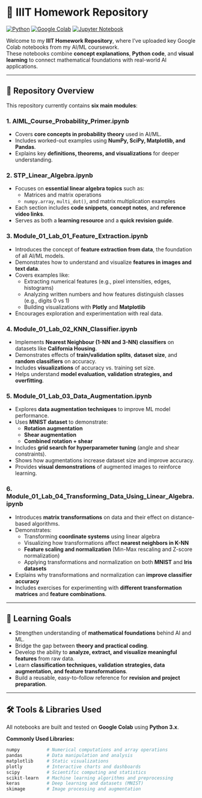 # 📘 IIIT Homework Repository 

[![Python](https://img.shields.io/badge/Python-3.10-blue?logo=python&logoColor=white)](https://www.python.org/)
[![Google Colab](https://img.shields.io/badge/Colab-Open_in_Colab-orange?logo=googlecolab&logoColor=white)](https://colab.research.google.com/)
[![Jupyter Notebook](https://img.shields.io/badge/Jupyter-Notebook-orange?logo=jupyter&logoColor=white)](https://jupyter.org/)

Welcome to my **IIIT Homework Repository**, where I’ve uploaded key Google Colab notebooks from my AI/ML coursework.  
These notebooks combine **concept explanations**, **Python code**, and **visual learning** to connect mathematical foundations with real-world AI applications.

---

## 📂 Repository Overview

This repository currently contains **six main modules**:

### 1. AIML_Course_Probability_Primer.ipynb
- Covers **core concepts in probability theory** used in AI/ML.
- Includes worked-out examples using **NumPy, SciPy, Matplotlib, and Pandas**.
- Explains key **definitions, theorems, and visualizations** for deeper understanding.

### 2. STP_Linear_Algebra.ipynb
- Focuses on **essential linear algebra topics** such as:
  - Matrices and matrix operations  
  - `numpy.array`, `multi_dot()`, and matrix multiplication examples  
- Each section includes **code snippets**, **concept notes**, and **reference video links**.
- Serves as both a **learning resource** and a **quick revision guide**.

### 3. Module_01_Lab_01_Feature_Extraction.ipynb
- Introduces the concept of **feature extraction from data**, the foundation of all AI/ML models.
- Demonstrates how to understand and visualize **features in images and text data**.
- Covers examples like:
  - Extracting numerical features (e.g., pixel intensities, edges, histograms)
  - Analyzing written numbers and how features distinguish classes (e.g., digits 0 vs 1)
  - Building visualizations with **Plotly** and **Matplotlib**
- Encourages exploration and experimentation with real data.

### 4. Module_01_Lab_02_KNN_Classifier.ipynb
- Implements **Nearest Neighbour (1-NN and 3-NN) classifiers** on datasets like **California Housing**.
- Demonstrates effects of **train/validation splits**, **dataset size**, and **random classifiers** on accuracy.
- Includes **visualizations** of accuracy vs. training set size.
- Helps understand **model evaluation, validation strategies, and overfitting**.

### 5. Module_01_Lab_03_Data_Augmentation.ipynb
- Explores **data augmentation techniques** to improve ML model performance.
- Uses **MNIST dataset** to demonstrate:
  - **Rotation augmentation**
  - **Shear augmentation**
  - **Combined rotation + shear**
- Includes **grid search for hyperparameter tuning** (angle and shear constraints).
- Shows how augmentations increase dataset size and improve accuracy.
- Provides **visual demonstrations** of augmented images to reinforce learning.

### 6. Module_01_Lab_04_Transforming_Data_Using_Linear_Algebra.ipynb
- Introduces **matrix transformations** on data and their effect on distance-based algorithms.
- Demonstrates:
  - Transforming **coordinate systems** using linear algebra
  - Visualizing how transformations affect **nearest neighbors in K-NN**
  - **Feature scaling and normalization** (Min-Max rescaling and Z-score normalization)
  - Applying transformations and normalization on both **MNIST** and **Iris datasets**
- Explains why transformations and normalization can **improve classifier accuracy**
- Includes exercises for experimenting with **different transformation matrices** and **feature combinations**.

---

## 🧠 Learning Goals

- Strengthen understanding of **mathematical foundations** behind AI and ML.
- Bridge the gap between **theory and practical coding**.
- Develop the ability to **analyze, extract, and visualize meaningful features** from raw data.
- Learn **classification techniques, validation strategies, data augmentation, and feature transformations**.
- Build a reusable, easy-to-follow reference for **revision and project preparation**.

---

## 🛠️ Tools & Libraries Used

All notebooks are built and tested on **Google Colab** using **Python 3.x**.

**Commonly Used Libraries:**
```python
numpy          # Numerical computations and array operations
pandas         # Data manipulation and analysis
matplotlib     # Static visualizations
plotly         # Interactive charts and dashboards
scipy          # Scientific computing and statistics
scikit-learn   # Machine learning algorithms and preprocessing
keras          # Deep learning and datasets (MNIST)
skimage        # Image processing and augmentation
